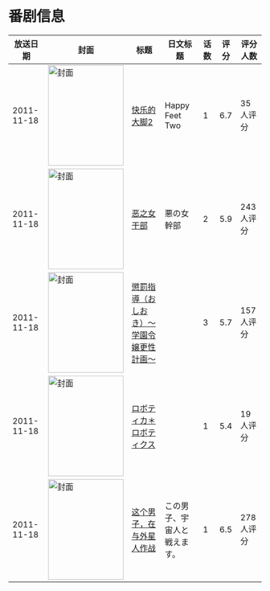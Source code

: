 # 番剧信息

|放送日期|封面|标题|日文标题|话数|评分|评分人数|
|---|---|---|---|---|---|---|
|2011-11-18|<img src="https://lain.bgm.tv/pic/cover/c/5f/b0/67801_vVNgG.jpg" alt="封面" style="width:150px;height:200px;object-fit:cover;">|[快乐的大脚2](https://bangumi.tv/subject/67801)|Happy Feet Two|1|6.7|35人评分|
|2011-11-18|<img src="https://bangumi.tv/img/no_icon_subject.png" alt="封面" style="width:150px;height:200px;object-fit:cover;">|[恶之女干部](https://bangumi.tv/subject/66600)|悪の女幹部|2|5.9|243人评分|
|2011-11-18|<img src="https://bangumi.tv/img/no_icon_subject.png" alt="封面" style="width:150px;height:200px;object-fit:cover;">|[懲罰指導（おしおき）～学園令嬢更性計画～](https://bangumi.tv/subject/63376)||3|5.7|157人评分|
|2011-11-18|<img src="https://lain.bgm.tv/pic/cover/c/bd/55/41157_Wn0Ni.jpg" alt="封面" style="width:150px;height:200px;object-fit:cover;">|[ロボティカ＊ロボティクス](https://bangumi.tv/subject/41157)||1|5.4|19人评分|
|2011-11-18|<img src="https://lain.bgm.tv/pic/cover/c/4e/5f/22946_OO6i6.jpg" alt="封面" style="width:150px;height:200px;object-fit:cover;">|[这个男子，在与外星人作战](https://bangumi.tv/subject/22946)|この男子、宇宙人と戦えます。|1|6.5|278人评分|
